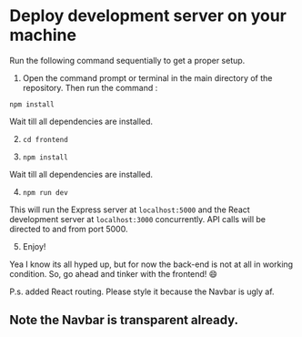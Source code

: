 # Deploy development server on your machine

Run the following command sequentially to get a proper setup.

1. Open the command prompt or terminal in the main directory of the repository.
Then run the command :

`npm install` 

Wait till all dependencies are installed.

2. `cd frontend`

3. `npm install`

Wait till all dependencies are installed.

4. `npm run dev`

This will run the Express server at `localhost:5000` and the React development server
at `localhost:3000` concurrently. API calls will be directed to and from port 5000.

5. Enjoy!

Yea I know its all hyped up, but for now the back-end is not at all in working condition.
So, go ahead and tinker with the frontend! :smile:

P.s. added React routing. Please style it because the Navbar is ugly af.

## Note the Navbar is transparent already.